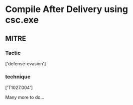 # Compile After Delivery using csc.exe

## MITRE

### Tactic
['defense-evasion']

### technique
['T1027.004']

Many more to do...
